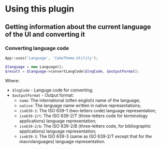 # Using this plugin

## Getting information about the current language of the UI and converting it

### Converting language code

```php
App::uses('Language', 'CakeTheme.Utility');

$language = new Language();
$result = $language->convertLangCode($lngCode, $outputFormat);
```

Where:
- `$lngCode` - Languge code for converting; 
- `$outputFormat` - Output format:
   * `name`: The international (often english) name of the language;
   * `native`: The language name written in native representations;
   * `iso639-1`: The ISO 639-1 (two-letters code) language representation;
   * `iso639-2/t`: The ISO 639-2/T (three-letters code for terminology applications) language representation;
   * `iso639-2/b`: The ISO 639-2/B (three-letters code, for bibliographic applications) language representation;
   * `iso639-3`: The ISO 639-3 (same as ISO 639-2/T except that for the macrolanguages) language representation.

